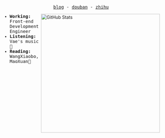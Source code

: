 <!--
### Hello ,wlecome to my github!👋

**nanvon/nanvon** is a ✨ _special_ ✨ repository because its `README.md` (this file) appears on your GitHub profile.

Here are some ideas to get you started:

- 🔭 I’m currently working on ...
- 🌱 I’m currently learning ...
- 👯 I’m looking to collaborate on ...
- 🤔 I’m looking for help with ...
- 💬 Ask me about ...
- 📫 How to reach me: ...
- 😄 Pronouns: ...
- ⚡ Fun fact: ...
-->

<p align="center">
  <samp>
    <a href="https://blog.nanvon.cn">blog</a> -
    <a href="https://www.douban.com/people/nanvon">douban</a> -
    <a href="https://zhuanlan.zhihu.com/nanvon-tool">zhihu</a> 
  </samp>
</p>

<img src="https://github-readme-stats.vercel.app/api?username=nanvon&count_private=true&show_icons=true&bg_color=ffffff00&text_color=666666&&hide_border=true" width="380" alt="GitHub Stats" align="right" />

<samp>
  <ul>
    <li><strong>Working: </strong>Front-end Development Engineer</li>
    <li><strong>Listening: </strong>Vae's music 🎵</li>
    <li><strong>Reading: </strong> WangXiaobo,MaoXuan📖</li>
  </ul>
</samp>
